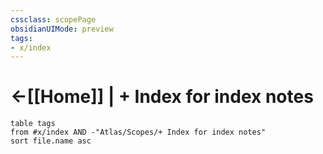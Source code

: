 ```yaml
---
cssclass: scopePage
obsidianUIMode: preview
tags: 
- x/index
---
```


# <-[[Home]] | + Index for index notes

```dataview
table tags
from #x/index AND -"Atlas/Scopes/+ Index for index notes"
sort file.name asc
```